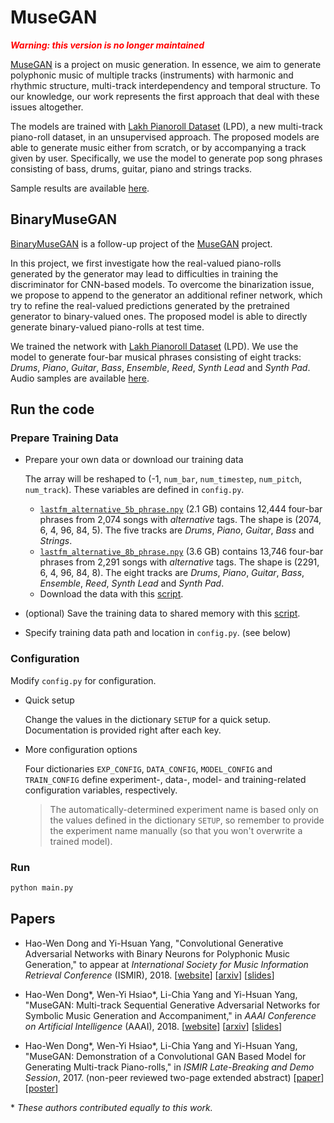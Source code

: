 # MuseGAN

<font color=red><strong><i>Warning: this version is no longer maintained</i></strong></font>

[MuseGAN](https://salu133445.github.io/musegan/) is a project on music
generation. In essence, we aim to generate polyphonic music of multiple tracks
(instruments) with harmonic and rhythmic structure, multi-track interdependency
and temporal structure. To our knowledge, our work represents the first approach
that deal with these issues altogether.

The models are trained with
[Lakh Pianoroll Dataset](https://salu133445.github.io/lakh-pianoroll-dataset/)
(LPD), a new multi-track piano-roll dataset, in an unsupervised approach. The
proposed models are able to generate music either from scratch, or by
accompanying a track given by user. Specifically, we use the model to generate
pop song phrases consisting of bass, drums, guitar, piano and strings tracks.

Sample results are available [here](https://salu133445.github.io/musegan/results).

## BinaryMuseGAN

[BinaryMuseGAN](https://salu133445.github.io/bmusegan/) is a follow-up project
of the [MuseGAN](https://salu133445.github.io/musegan/) project.

In this project, we first investigate how the real-valued piano-rolls generated
by the generator may lead to difficulties in training the discriminator for
CNN-based models. To overcome the binarization issue, we propose to append to
the generator an additional refiner network, which try to refine the real-valued
predictions generated by the pretrained generator to binary-valued ones. The
proposed model is able to directly generate binary-valued piano-rolls at test
time.

We trained the network with
[Lakh Pianoroll Dataset](https://salu133445.github.io/lakh-pianoroll-dataset/)
(LPD). We use the model to generate four-bar musical phrases consisting of eight
tracks: _Drums_, _Piano_, _Guitar_, _Bass_, _Ensemble_, _Reed_, _Synth Lead_ and
_Synth Pad_. Audio samples are available
[here](https://salu133445.github.io/bmusegan/samples).

## Run the code

### Prepare Training Data

- Prepare your own data or download our training data

  The array will be reshaped to (-1, `num_bar`, `num_timestep`, `num_pitch`,
  `num_track`). These variables are defined in `config.py`.

  - [`lastfm_alternative_5b_phrase.npy`](https://drive.google.com/uc?export=download&id=1QKKWJ9t7K8nwYRD_AbNQDUie4xSiv1ph) (2.1 GB)
    contains 12,444 four-bar phrases from 2,074 songs with _alternative_ tags.
    The shape is (2074, 6, 4, 96, 84, 5). The five tracks are _Drums_, _Piano_,
    _Guitar_, _Bass_ and _Strings_.
  - [`lastfm_alternative_8b_phrase.npy`](https://drive.google.com/uc?export=download&id=1f9NKbhIxIbedHR370sc_hF9730985Xre) (3.6 GB)
    contains 13,746 four-bar phrases from 2,291 songs with _alternative_ tags.
    The shape is (2291, 6, 4, 96, 84, 8). The eight tracks are _Drums_, _Piano_,
    _Guitar_, _Bass_, _Ensemble_, _Reed_, _Synth Lead_ and _Synth Pad_.
  - Download the data with this [script](training_data/download.sh).

- (optional) Save the training data to shared memory with this [script](training_data/store_to_sa.py).

- Specify training data path and location in `config.py`. (see below)

### Configuration

Modify `config.py` for configuration.

- Quick setup

  Change the values in the dictionary `SETUP` for a quick setup. Documentation
  is provided right after each key.

- More configuration options

  Four dictionaries `EXP_CONFIG`, `DATA_CONFIG`, `MODEL_CONFIG` and
  `TRAIN_CONFIG` define experiment-, data-, model- and training-related
  configuration variables, respectively.

  > The automatically-determined experiment name is based only on the values
defined in the dictionary `SETUP`, so remember to provide the experiment name
manually (so that you won't overwrite a trained model).

### Run

```sh
python main.py
```

## Papers

- Hao-Wen Dong and Yi-Hsuan Yang,
  "Convolutional Generative Adversarial Networks with Binary Neurons for
  Polyphonic Music Generation,"
  to appear at _International Society for Music Information Retrieval Conference_
  (ISMIR), 2018.
  [[website](https://salu133445.github.io/bmusegan/)]
  [[arxiv](https://arxiv.org/abs/1804.09399)]
  [[slides](https://salu133445.github.io/bmusegan/pdf/bmusegan-tmacw2018-slides.pdf)]

- Hao-Wen Dong\*, Wen-Yi Hsiao\*, Li-Chia Yang and Yi-Hsuan Yang,
  "MuseGAN: Multi-track Sequential Generative Adversarial Networks for
  Symbolic Music Generation and Accompaniment,"
  in _AAAI Conference on Artificial Intelligence_ (AAAI), 2018.
  [[website](https://salu133445.github.io/musegan/)]
  [[arxiv](http://arxiv.org/abs/1709.06298)]
  [[slides](https://salu133445.github.io/musegan/pdf/musegan-aaai2018-slides.pdf)]

- Hao-Wen Dong\*, Wen-Yi Hsiao\*, Li-Chia Yang and Yi-Hsuan Yang,
  "MuseGAN: Demonstration of a Convolutional GAN Based Model for Generating
  Multi-track Piano-rolls,"
  in _ISMIR Late-Breaking and Demo Session_, 2017.
  (non-peer reviewed two-page extended abstract)
  [[paper](https://salu133445.github.io/musegan/pdf/musegan-ismir2017-lbd-paper.pdf)]
  [[poster](https://salu133445.github.io/musegan/pdf/musegan-ismir2017-lbd-poster.pdf)]

\* _These authors contributed equally to this work._

